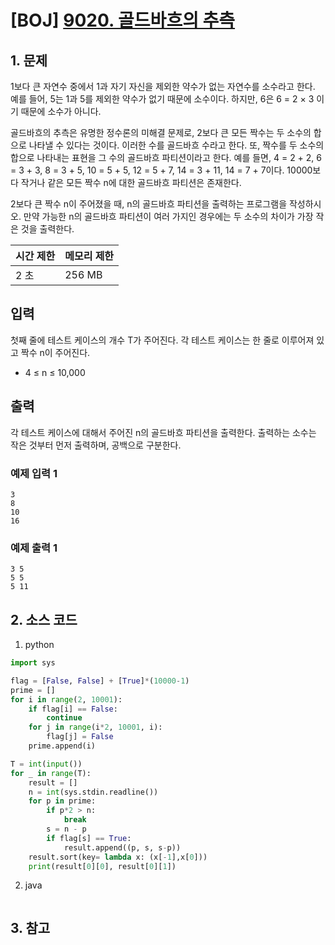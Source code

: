 # [BOJ] [9020. 골드바흐의 추측](https://www.acmicpc.net/problem/9020)

## 1. 문제

1보다 큰 자연수 중에서  1과 자기 자신을 제외한 약수가 없는 자연수를 소수라고 한다. 예를 들어, 5는 1과 5를 제외한 약수가 없기 때문에 소수이다. 하지만, 6은 6 = 2 × 3 이기 때문에 소수가 아니다.

골드바흐의 추측은 유명한 정수론의 미해결 문제로, 2보다 큰 모든 짝수는 두 소수의 합으로 나타낼 수 있다는 것이다. 이러한 수를 골드바흐 수라고 한다. 또, 짝수를 두 소수의 합으로 나타내는 표현을 그 수의 골드바흐 파티션이라고 한다. 예를 들면, 4 = 2 + 2, 6 = 3 + 3, 8 = 3 + 5, 10 = 5 + 5, 12 = 5 + 7, 14 = 3 + 11, 14 = 7 + 7이다. 10000보다 작거나 같은 모든 짝수 n에 대한 골드바흐 파티션은 존재한다.

2보다 큰 짝수 n이 주어졌을 때, n의 골드바흐 파티션을 출력하는 프로그램을 작성하시오. 만약 가능한 n의 골드바흐 파티션이 여러 가지인 경우에는 두 소수의 차이가 가장 작은 것을 출력한다.


| 시간 제한 | 메모리 제한 |
|:------|:-------| 
| 2 초   | 256 MB |


## 입력

첫째 줄에 테스트 케이스의 개수 T가 주어진다. 각 테스트 케이스는 한 줄로 이루어져 있고 짝수 n이 주어진다.

- 4 ≤ n ≤ 10,000

## 출력

각 테스트 케이스에 대해서 주어진 n의 골드바흐 파티션을 출력한다. 출력하는 소수는 작은 것부터 먼저 출력하며, 공백으로 구분한다.


### 예제 입력 1

```
3
8
10
16
```

### 예제 출력 1

```
3 5
5 5
5 11
```


## 2. 소스 코드

1. python

```python
import sys

flag = [False, False] + [True]*(10000-1)
prime = []
for i in range(2, 10001):
    if flag[i] == False:
        continue
    for j in range(i*2, 10001, i):
        flag[j] = False
    prime.append(i)

T = int(input())
for _ in range(T):
    result = []
    n = int(sys.stdin.readline())
    for p in prime:
        if p*2 > n:
            break
        s = n - p
        if flag[s] == True:
            result.append((p, s, s-p))
    result.sort(key= lambda x: (x[-1],x[0]))
    print(result[0][0], result[0][1])

```

2. java

```java

```


## 3. 참고

```

```



